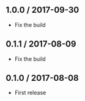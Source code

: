 ## 1.0.0 / 2017-09-30

- Fix the build

## 0.1.1 / 2017-08-09

- Fix the build

## 0.1.0 / 2017-08-08

- First release
